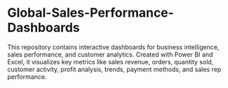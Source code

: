 # Global-Sales-Performance-Dashboards
This repository contains interactive dashboards for business intelligence, sales performance, and customer analytics. Created with Power BI and Excel, it visualizes key metrics like sales revenue, orders, quantity sold, customer activity, profit analysis, trends, payment methods, and sales rep performance.

